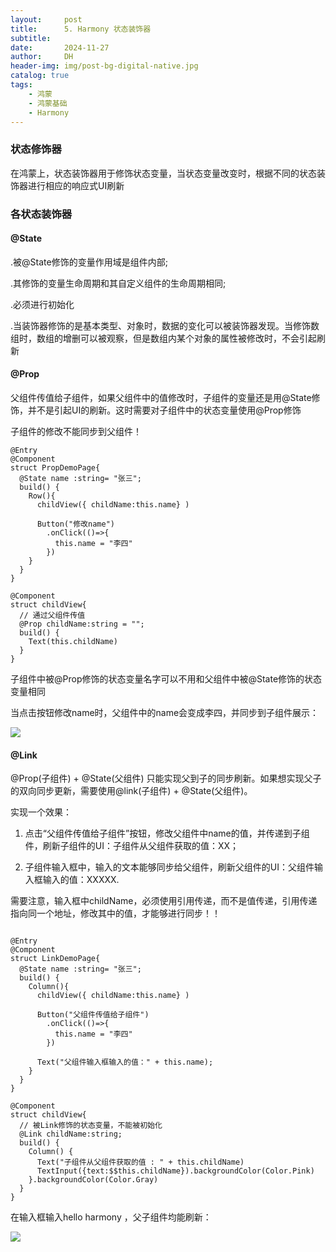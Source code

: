 ```yaml
---
layout:     post
title:      5. Harmony 状态装饰器
subtitle:   
date:       2024-11-27
author:     DH
header-img: img/post-bg-digital-native.jpg 
catalog: true
tags:
    - 鸿蒙
    - 鸿蒙基础
    - Harmony
---
```

### 状态修饰器

在鸿蒙上，状态装饰器用于修饰状态变量，当状态变量改变时，根据不同的状态装饰器进行相应的响应式UI刷新

### 各状态装饰器

#### @State

.被@State修饰的变量作用域是组件内部;

.其修饰的变量生命周期和其自定义组件的生命周期相同;

.必须进行初始化

.当装饰器修饰的是基本类型、对象时，数据的变化可以被装饰器发现。当修饰数组时，数组的增删可以被观察，但是数组内某个对象的属性被修改时，不会引起刷新

#### @Prop

父组件传值给子组件，如果父组件中的值修改时，子组件的变量还是用@State修饰，并不是引起UI的刷新。这时需要对子组件中的状态变量使用@Prop修饰

子组件的修改不能同步到父组件！

```
@Entry
@Component
struct PropDemoPage{
  @State name :string= "张三";
  build() {
    Row(){
      childView({ childName:this.name} )

      Button("修改name")
        .onClick(()=>{
          this.name = "李四"
        })
    }
  }
}

@Component
struct childView{
  // 通过父组件传值
  @Prop childName:string = "";
  build() {
    Text(this.childName)
  }
}
```

子组件中被@Prop修饰的状态变量名字可以不用和父组件中被@State修饰的状态变量相同

当点击按钮修改name时，父组件中的name会变成李四，并同步到子组件展示：

![](https://camo.githubusercontent.com/7bdbbe42d064204954ead9974066be646c0bcaa2c860bc126dcaf90aa228b97d/68747470733a2f2f692d626c6f672e6373646e696d672e636e2f6469726563742f62343863336334313237316234633939383233336561303563383837323133612e706e67)

#### @Link

@Prop(子组件) + @State(父组件) 只能实现父到子的同步刷新。如果想实现父子的双向同步更新，需要使用@link(子组件) + @State(父组件)。

实现一个效果：

1. 点击“父组件传值给子组件”按钮，修改父组件中name的值，并传递到子组件，刷新子组件的UI：子组件从父组件获取的值：XX；

2. 子组件输入框中，输入的文本能够同步给父组件，刷新父组件的UI：父组件输入框输入的值：XXXXX.

需要注意，输入框中childName，必须使用引用传递，而不是值传递，引用传递指向同一个地址，修改其中的值，才能够进行同步！！

```

@Entry
@Component
struct LinkDemoPage{
  @State name :string= "张三";
  build() {
    Column(){
      childView({ childName:this.name} )

      Button("父组件传值给子组件")
        .onClick(()=>{
          this.name = "李四"
        })

      Text("父组件输入框输入的值：" + this.name);
    }
  }
}

@Component
struct childView{
  // 被Link修饰的状态变量，不能被初始化
  @Link childName:string;
  build() {
    Column() {
      Text("子组件从父组件获取的值 : " + this.childName)
      TextInput({text:$$this.childName}).backgroundColor(Color.Pink)
    }.backgroundColor(Color.Gray)
  }
}

```

在输入框输入hello harmony ，父子组件均能刷新：

![](https://i-blog.csdnimg.cn/direct/f048d67d0e8748b7859c7134ac47fd68.png)
